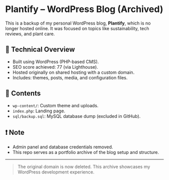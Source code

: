 # Plantify – WordPress Blog (Archived)

This is a backup of my personal WordPress blog, **Plantify**, which is no longer hosted online. It was focused on topics like sustainability, tech reviews, and plant care.

## 🔧 Technical Overview
- Built using WordPress (PHP-based CMS).
- SEO score achieved: 77 (via Lighthouse).
- Hosted originally on shared hosting with a custom domain.
- Includes: themes, posts, media, and configuration files.

## 📁 Contents
- `wp-content/`: Custom theme and uploads.
- `index.php`: Landing page.
- `sql/backup.sql`: MySQL database dump (excluded in GitHub).

## ❗ Note
- Admin panel and database credentials removed.
- This repo serves as a portfolio archive of the blog setup and structure.

---

> The original domain is now deleted. This archive showcases my WordPress development experience.
